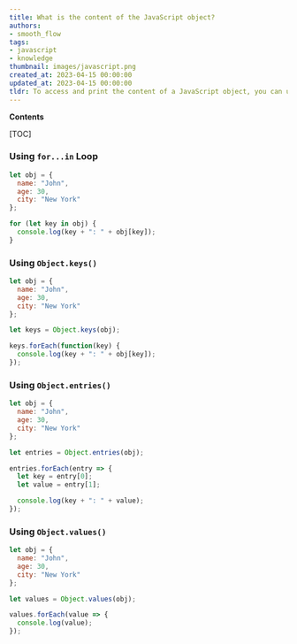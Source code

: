 ```yaml
---
title: What is the content of the JavaScript object?
authors:
- smooth_flow
tags:
- javascript
- knowledge
thumbnail: images/javascript.png
created_at: 2023-04-15 00:00:00
updated_at: 2023-04-15 00:00:00
tldr: To access and print the content of a JavaScript object, you can use the dot notation or bracket notation to access the object`s properties and then use the console.log() function to print the values.
---
```


**Contents**

[TOC]

### Using `for...in` Loop

```javascript
let obj = {
  name: "John",
  age: 30,
  city: "New York"
};

for (let key in obj) {
  console.log(key + ": " + obj[key]);
}
```

### Using `Object.keys()`

```javascript
let obj = {
  name: "John",
  age: 30,
  city: "New York"
};

let keys = Object.keys(obj);

keys.forEach(function(key) {
  console.log(key + ": " + obj[key]);
});
```

### Using `Object.entries()`

```javascript
let obj = {
  name: "John",
  age: 30,
  city: "New York"
};

let entries = Object.entries(obj);

entries.forEach(entry => {
  let key = entry[0];
  let value = entry[1];

  console.log(key + ": " + value);
});
```

### Using `Object.values()`

```javascript
let obj = {
  name: "John",
  age: 30,
  city: "New York"
};

let values = Object.values(obj);

values.forEach(value => {
  console.log(value);
});
```

